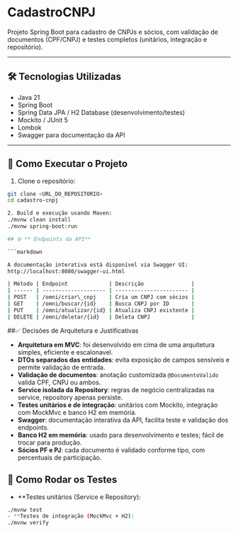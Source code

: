 # CadastroCNPJ

Projeto Spring Boot para cadastro de CNPJs e sócios, com validação de documentos (CPF/CNPJ) e testes completos (unitários, integração e repositório).

---

## 🛠 Tecnologias Utilizadas

- Java 21  
- Spring Boot  
- Spring Data JPA / H2 Database (desenvolvimento/testes)  
- Mockito / JUnit 5  
- Lombok  
- Swagger para documentação da API  

---

## 🚀 Como Executar o Projeto

1. Clone o repositório:
```bash
git clone <URL_DO_REPOSITORIO>
cd cadastro-cnpj

2. Build e execução usando Maven:
./mvnw clean install
./mvnw spring-boot:run

## 🌐 ** Endpoints da API**

```markdown

A documentação interativa está disponível via Swagger UI:
http://localhost:8080/swagger-ui.html

| Método | Endpoint             | Descrição               |
| ------ | -------------------- | ----------------------- |
| POST   | /omni/criar\_cnpj    | Cria um CNPJ com sócios |
| GET    | /omni/buscar/{id}    | Busca CNPJ por ID       |
| PUT    | /omni/atualizar/{id} | Atualiza CNPJ existente |
| DELETE | /omni/deletar/{id}   | Deleta CNPJ             |
```

##✅ Decisões de Arquitetura e Justificativas

- **Arquitetura em MVC**: foi desenvolvido em cima de uma arquitetura simples, eficiente e escalonavel.  
- **DTOs separados das entidades**: evita exposição de campos sensíveis e permite validação de entrada.  
- **Validação de documentos**: anotação customizada `@DocumentoValido` valida CPF, CNPJ ou ambos.  
- **Service isolada da Repository**: regras de negócio centralizadas na service, repository apenas persiste.  
- **Testes unitários e de integração**: unitários com Mockito, integração com MockMvc e banco H2 em memória.  
- **Swagger**: documentação interativa da API, facilita teste e validação dos endpoints.  
- **Banco H2 em memória**: usado para desenvolvimento e testes; fácil de trocar para produção.  
- **Sócios PF e PJ**: cada documento é validado conforme tipo, com percentuais de participação.  


## 🧪 Como Rodar os Testes

- **Testes unitários (Service e Repository):
```bash
./mvnw test
- **Testes de integração (MockMvc + H2):
./mvnw verify
